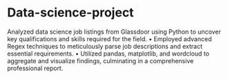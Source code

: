 # Data-science-project
Analyzed data science job listings from Glassdoor using Python to uncover key qualifications and skills required for the field.
•	Employed advanced Regex techniques to meticulously parse job descriptions and extract essential requirements.
•	Utilized pandas, matplotlib, and wordcloud to aggregate and visualize findings, culminating in a comprehensive professional report.


